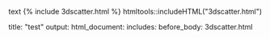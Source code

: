 text
{% include 3dscatter.html %}
htmltools::includeHTML("3dscatter.html")

title: "test"
output:
  html_document:
    includes:
      before_body: 3dscatter.html
